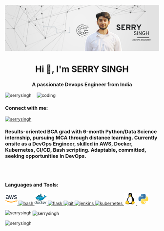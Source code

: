 ![logo](https://github.com/SerrySingh/SerrySingh/blob/main/SerryBanner.png)
<h1 align="center">Hi 👋, I'm SERRY SINGH</h1>
<h3 align="center">A passionate Devops Engineer from India</h3>

<img align="right" alt="coding" width="400" src="https://flaskmedia.s3.amazonaws.com/giphy.gif"> 

<p align="left"> <img src="https://komarev.com/ghpvc/?username=serrysingh&label=Profile%20views&color=0e75b6&style=flat" alt="serrysingh" /> </p>



<h3 align="left">Connect with me:</h3>
<p align="left">
<a href="https://linkedin.com/in/serrysingh" target="blank"><img align="center" src="https://raw.githubusercontent.com/rahuldkjain/github-profile-readme-generator/master/src/images/icons/Social/linked-in-alt.svg" alt="serrysingh" height="30" width="40" /></a>
</p>


<div>
        <h3>Results-oriented BCA grad with 6-month Python/Data Science internship, pursuing MCA through distance learning.
        Currently onsite as a DevOps Engineer, skilled in AWS, Docker, Kubernetes, CI/CD, Bash scripting. Adaptable, committed, seeking opportunities in DevOps.</h3>
    </div>

<br><br>
    
<h3 align="left">Languages and Tools:</h3>
<p align="left"> <a href="https://aws.amazon.com" target="_blank" rel="noreferrer"> <img src="https://raw.githubusercontent.com/devicons/devicon/master/icons/amazonwebservices/amazonwebservices-original-wordmark.svg" alt="aws" width="40" height="40"/> </a> <a href="https://www.gnu.org/software/bash/" target="_blank" rel="noreferrer"> <img src="https://www.vectorlogo.zone/logos/gnu_bash/gnu_bash-icon.svg" alt="bash" width="40" height="40"/> </a> <a href="https://www.docker.com/" target="_blank" rel="noreferrer"> <img src="https://raw.githubusercontent.com/devicons/devicon/master/icons/docker/docker-original-wordmark.svg" alt="docker" width="40" height="40"/> </a> <a href="https://flask.palletsprojects.com/" target="_blank" rel="noreferrer"> <img src="https://www.vectorlogo.zone/logos/pocoo_flask/pocoo_flask-icon.svg" alt="flask" width="40" height="40"/> </a> <a href="https://git-scm.com/" target="_blank" rel="noreferrer"> <img src="https://www.vectorlogo.zone/logos/git-scm/git-scm-icon.svg" alt="git" width="40" height="40"/> </a> <a href="https://www.jenkins.io" target="_blank" rel="noreferrer"> <img src="https://www.vectorlogo.zone/logos/jenkins/jenkins-icon.svg" alt="jenkins" width="40" height="40"/> </a> <a href="https://kubernetes.io" target="_blank" rel="noreferrer"> <img src="https://www.vectorlogo.zone/logos/kubernetes/kubernetes-icon.svg" alt="kubernetes" width="40" height="40"/> </a> <a href="https://www.linux.org/" target="_blank" rel="noreferrer"> <img src="https://raw.githubusercontent.com/devicons/devicon/master/icons/linux/linux-original.svg" alt="linux" width="40" height="40"/> </a> <a href="https://www.python.org" target="_blank" rel="noreferrer"> <img src="https://raw.githubusercontent.com/devicons/devicon/master/icons/python/python-original.svg" alt="python" width="40" height="40"/> </a> </p>

<p><img align="left" src="https://github-readme-stats.vercel.app/api/top-langs?username=serrysingh&show_icons=true&locale=en&layout=compact" alt="serrysingh" /></p>

<p>&nbsp;<img align="center" src="https://github-readme-stats.vercel.app/api?username=serrysingh&show_icons=true&locale=en" alt="serrysingh" /></p>

<p><img align="center" src="https://github-readme-streak-stats.herokuapp.com/?user=serrysingh&" alt="serrysingh" /></p>



<!--
**SerrySingh/SerrySingh** is a ✨ _special_ ✨ repository because its `README.md` (this file) appears on your GitHub profile.

Here are some ideas to get you started:

- 🔭 I’m currently working on ...
- 🌱 I’m currently learning ...
- 👯 I’m looking to collaborate on ...
- 🤔 I’m looking for help with ...
- 💬 Ask me about ...
- 📫 How to reach me: ...
- 😄 Pronouns: ...
- ⚡ Fun fact: ...
-->
